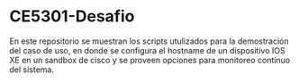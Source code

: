 # CE5301-Desafio
En este repositorio se muestran los scripts utulizados para la demostración del caso de uso, en donde se configura el hostname de un dispositivo IOS XE en un sandbox de cisco y se proveen opciones para monitoreo contínuo del sistema.
